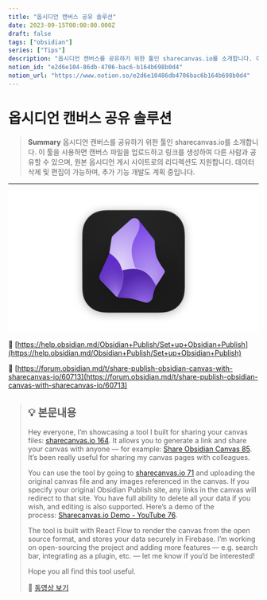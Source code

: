 ```yaml
---
title: "옵시디언 캔버스 공유 솔루션"
date: 2023-09-15T00:00:00.000Z
draft: false
tags: ["obsidian"]
series: ["Tips"]
description: "옵시디언 캔버스를 공유하기 위한 툴인 sharecanvas.io를 소개합니다. 이 툴을 사용하면 캔버스 파일을 업로드하고 링크를 생성하여 다른 사람과 공유할 수 있으며, 원본 옵시디언 게시 사이트로의 리디렉션도 지원합니다. 데이터 삭제 및 편집이 가능하며, 추가 기능 개발도 계획 중입니다."
notion_id: "e2d6e104-86db-4706-bac6-b164b698b0d4"
notion_url: "https://www.notion.so/e2d6e10486db4706bac6b164b698b0d4"
---
```


# 옵시디언 캔버스 공유 솔루션

> **Summary**
> 옵시디언 캔버스를 공유하기 위한 툴인 sharecanvas.io를 소개합니다. 이 툴을 사용하면 캔버스 파일을 업로드하고 링크를 생성하여 다른 사람과 공유할 수 있으며, 원본 옵시디언 게시 사이트로의 리디렉션도 지원합니다. 데이터 삭제 및 편집이 가능하며, 추가 기능 개발도 계획 중입니다.

---


![Image](image_49f5a6ca9beb.png)

🔗 [https://help.obsidian.md/Obsidian+Publish/Set+up+Obsidian+Publish](https://help.obsidian.md/Obsidian+Publish/Set+up+Obsidian+Publish)


🔗 [https://forum.obsidian.md/t/share-publish-obsidian-canvas-with-sharecanvas-io/60713](https://forum.obsidian.md/t/share-publish-obsidian-canvas-with-sharecanvas-io/60713)

> 💡 **본문내용**
> ---
>
> Hey everyone, I’m showcasing a tool I built for sharing your canvas files: [sharecanvas.io 164](https://sharecanvas.io/). It allows you to generate a link and share your canvas with anyone — for example: [Share Obsidian Canvas 85](https://www.sharecanvas.io/p/needfinding). It’s been really useful for sharing my canvas pages with colleagues.
>
> You can use the tool by going to [sharecanvas.io 71](http://sharecanvas.io/) and uploading the original canvas file and any images referenced in the canvas. If you specify your original Obsidian Publish site, any links in the canvas will redirect to that site. You have full ability to delete all your data if you wish, and editing is also supported. Here’s a demo of the process: [Sharecanvas.io Demo - YouTube 76](https://www.youtube.com/watch?v=E14hOUe4APY).
>
> The tool is built with React Flow to render the canvas from the open source format, and stores your data securely in Firebase. I’m working on open-sourcing the project and adding more features — e.g. search bar, integrating as a plugin, etc. — let me know if you’d be interested!
>
> Hope you all find this tool useful.
>
> 🎥 [동영상 보기](https://www.youtube.com/watch?v=E14hOUe4APY)
>
>


